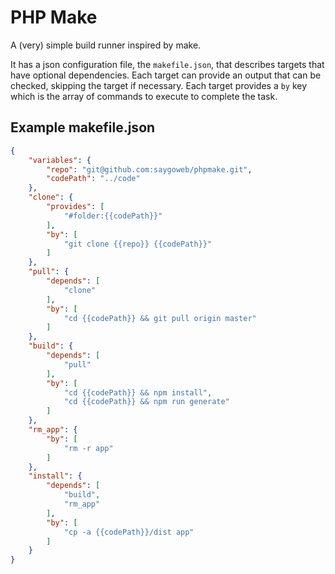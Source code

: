 # PHP Make

A (very) simple build runner inspired by make.

It has a json configuration file, the `makefile.json`, that describes targets that have optional dependencies.
Each target can provide an output that can be checked, skipping the target if necessary. Each target provides
a `by` key which is the array of commands to execute to complete the task.

## Example makefile.json

```json
{
    "variables": {
        "repo": "git@github.com:saygoweb/phpmake.git",
        "codePath": "../code"
    },
    "clone": {
        "provides": [
            "#folder:{{codePath}}"
        ],
        "by": [
            "git clone {{repo}} {{codePath}}"
        ]
    },
    "pull": {
        "depends": [
            "clone"
        ],
        "by": [
            "cd {{codePath}} && git pull origin master"
        ]
    },
    "build": {
        "depends": [
            "pull"
        ],
        "by": [
            "cd {{codePath}} && npm install",
            "cd {{codePath}} && npm run generate"
        ]
    },
    "rm_app": {
        "by": [
            "rm -r app"
        ]
    },
    "install": {
        "depends": [
            "build",
            "rm_app"
        ],
        "by": [
            "cp -a {{codePath}}/dist app"
        ]
    }
}
```